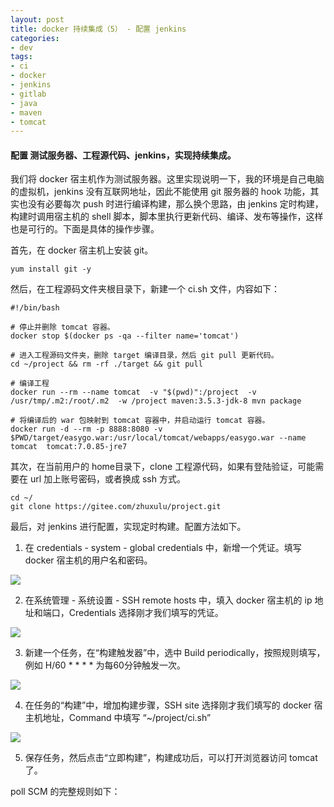 ```yaml
---
layout: post
title: docker 持续集成（5） - 配置 jenkins
categories:
- dev
tags:
- ci
- docker
- jenkins
- gitlab
- java
- maven
- tomcat
---
```


#### 配置 测试服务器、工程源代码、jenkins，实现持续集成。

我们将 docker 宿主机作为测试服务器。这里实现说明一下，我的环境是自己电脑的虚拟机，jenkins 没有互联网地址，因此不能使用 git 服务器的 hook 功能，其实也没有必要每次 push 时进行编译构建，那么换个思路，由 jenkins 定时构建，构建时调用宿主机的 shell 脚本，脚本里执行更新代码、编译、发布等操作，这样也是可行的。下面是具体的操作步骤。

首先，在 docker 宿主机上安装 git。

    yum install git -y

然后，在工程源码文件夹根目录下，新建一个 ci.sh 文件，内容如下：

    #!/bin/bash

    # 停止并删除 tomcat 容器。
    docker stop $(docker ps -qa --filter name='tomcat')

    # 进入工程源码文件夹，删除 target 编译目录，然后 git pull 更新代码。
    cd ~/project && rm -rf ./target && git pull

    # 编译工程
    docker run --rm --name tomcat  -v "$(pwd)":/project  -v /usr/tmp/.m2:/root/.m2  -w /project maven:3.5.3-jdk-8 mvn package

    # 将编译后的 war 包映射到 tomcat 容器中，并启动运行 tomcat 容器。
    docker run -d --rm -p 8888:8080 -v $PWD/target/easygo.war:/usr/local/tomcat/webapps/easygo.war --name tomcat  tomcat:7.0.85-jre7

其次，在当前用户的 home目录下，clone 工程源代码，如果有登陆验证，可能需要在 url 加上账号密码，或者换成 ssh 方式。

    cd ~/
    git clone https://gitee.com/zhuxulu/project.git

最后，对 jenkins 进行配置，实现定时构建。配置方法如下。

1. 在 credentials - system - global credentials 中，新增一个凭证。填写 docker 宿主机的用户名和密码。

![](zhuxulu.github.com/assets/post-images/jenkins-credentials.png)

2. 在系统管理 - 系统设置 - SSH remote hosts 中，填入 docker 宿主机的 ip 地址和端口，Credentials 选择刚才我们填写的凭证。

![](zhuxulu.github.com/assets/post-images/jenkins-ssh-remote-hosts.png)

3. 新建一个任务，在“构建触发器”中，选中 Build periodically，按照规则填写，例如 H/60 * * * * 为每60分钟触发一次。

![](zhuxulu.github.com/assets/post-images/jenkins-task-bulid-periodically.png)

4. 在任务的“构建”中，增加构建步骤，SSH site 选择刚才我们填写的 docker 宿主机地址，Command 中填写 “~/project/ci.sh”

![](zhuxulu.github.com/assets/post-images/jenkins-task-build-step.png)

5. 保存任务，然后点击“立即构建”，构建成功后，可以打开浏览器访问 tomcat 了。

poll SCM 的完整规则如下：

